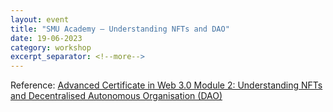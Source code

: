 ```yaml
---
layout: event
title: "SMU Academy — Understanding NFTs and DAO"
date: 19-06-2023
category: workshop
excerpt_separator: <!--more-->
---
```




<!--more-->

Reference: [Advanced Certificate in Web 3.0 Module 2: Understanding NFTs and Decentralised Autonomous Organisation (DAO) ](https://academy.smu.edu.sg/advanced-certificate-web-30-module-2-understanding-nfts-and-decentralised-autonomous-organisation)
